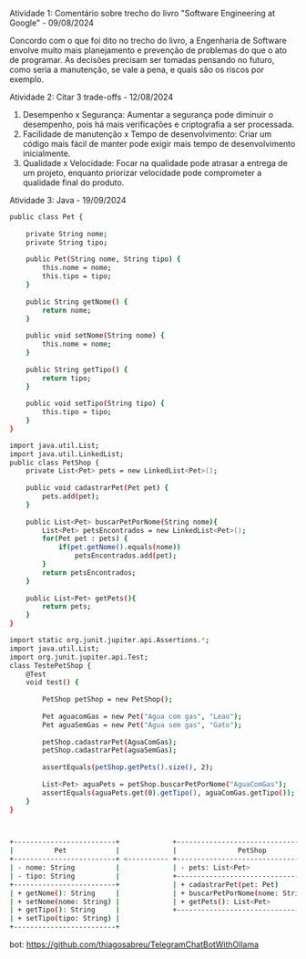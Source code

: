 Atividade 1: Comentário sobre trecho do livro "Software Engineering at Google" - 09/08/2024

  Concordo com o que foi dito no trecho do livro, a Engenharia de Software envolve muito mais planejamento e prevenção de problemas do que o ato de programar.
As decisões precisam ser tomadas pensando no futuro, como seria a manutenção, se vale a pena, e quais são os riscos por exemplo.

Atividade 2: Citar 3 trade-offs - 12/08/2024
  1. Desempenho x Segurança: Aumentar a segurança pode diminuir o desempenho, pois há mais verificações e criptografia a ser processada.
  2. Facilidade de manutenção x Tempo de desenvolvimento: Criar um código mais fácil de manter pode exigir mais tempo de desenvolvimento inicialmente.
  3. Qualidade x Velocidade: Focar na qualidade pode atrasar a entrega de um projeto, enquanto priorizar velocidade pode comprometer a qualidade final do produto.

Atividade 3: Java - 19/09/2024
```bash
public class Pet {
    
    private String nome;
    private String tipo;
    
    public Pet(String nome, String tipo) { 
        this.nome = nome;
        this.tipo = tipo;
    }
    
    public String getNome() {
        return nome;
    }
    
    public void setNome(String nome) {
        this.nome = nome;
    }
    
    public String getTipo() {
        return tipo;
    }
    
    public void setTipo(String tipo) {
        this.tipo = tipo;
    }
}
```
```bash
import java.util.List;
import java.util.LinkedList;
public class PetShop {
    private List<Pet> pets = new LinkedList<Pet>();
    
    public void cadastrarPet(Pet pet) {
        pets.add(pet);
    }
    
    public List<Pet> buscarPetPorNome(String nome){
        List<Pet> petsEncontrados = new LinkedList<Pet>();
        for(Pet pet : pets) {
            if(pet.getNome().equals(nome)) 
                petsEncontrados.add(pet);
        }
        return petsEncontrados;
    }
    
    public List<Pet> getPets(){
        return pets;
    }
}
```
```bash
import static org.junit.jupiter.api.Assertions.*;
import java.util.List;
import org.junit.jupiter.api.Test;
class TestePetShop {
    @Test
    void test() {
        
        PetShop petShop = new PetShop();
        
        Pet aguacomGas = new Pet("Agua com gas", "Leao");
        Pet aguaSemGas = new Pet("Agua sem gas", "Gato");
        
        petShop.cadastrarPet(AguaComGas);
        petShop.cadastrarPet(aguaSemGas);
        
        assertEquals(petShop.getPets().size(), 2);
        
        List<Pet> aguaPets = petShop.buscarPetPorNome("AguaComGas");
        assertEquals(aguaPets.get(0).getTipo(), aguaComGas.getTipo());
    }
}
```
```bash


+-------------------------+             +---------------------------------------------+                            +--------------+
|          Pet            |             |               PetShop                       |                            | TestePetShop |
+-------------------------+ <---------- +---------------------------------------------+ <   -    -   -    -    -   +--------------+
| - nome: String          |             | - pets: List<Pet>                           |                            | + test()     |
| - tipo: String          |             +---------------------------------------------+                            +--------------+
+-------------------------+             | + cadastrarPet(pet: Pet)                    |              
| + getNome(): String     |             | + buscarPetPorNome(nome: String): List<Pet> |
| + setNome(nome: String) |             | + getPets(): List<Pet>                      |
| + getTipo(): String     |             +---------------------------------------------+
| + setTipo(tipo: String) |
+-------------------------+

```
bot: https://github.com/thiagosabreu/TelegramChatBotWithOllama
